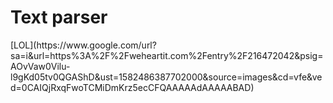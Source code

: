 <h1>Text parser</h1>
[LOL](https://www.google.com/url?sa=i&url=https%3A%2F%2Fweheartit.com%2Fentry%2F216472042&psig=AOvVaw0Vilu-l9gKd05tv0QGAShD&ust=1582486387702000&source=images&cd=vfe&ved=0CAIQjRxqFwoTCMiDmKrz5ecCFQAAAAAdAAAAABAD) 